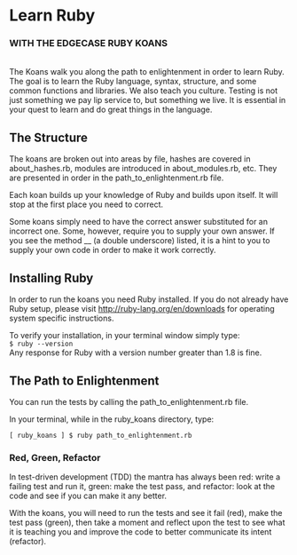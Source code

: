 # Learn Ruby
### WITH THE EDGECASE RUBY KOANS
<br>
The Koans walk you along the path to enlightenment in order to learn Ruby. The goal is to learn the Ruby language, syntax, structure, and some common functions and libraries. We also teach you culture. Testing is not just something we pay lip service to, but something we live. It is essential in your quest to learn and do great things in the language.

## The Structure
The koans are broken out into areas by file, hashes are covered in about_hashes.rb, modules are introduced in about_modules.rb, etc. They are presented in order in the path_to_enlightenment.rb file.

Each koan builds up your knowledge of Ruby and builds upon itself. It will stop at the first place you need to correct.

Some koans simply need to have the correct answer substituted for an incorrect one. Some, however, require you to supply your own answer. If you see the method __ (a double underscore) listed, it is a hint to you to supply your own code in order to make it work correctly.

## Installing Ruby
In order to run the koans you need Ruby installed. If you do not already have Ruby setup, please visit http://ruby-lang.org/en/downloads for operating system specific instructions.

To verify your installation, in your terminal window simply type:  
`$ ruby --version`   
Any response for Ruby with a version number greater than 1.8 is fine.

## The Path to Enlightenment
You can run the tests by calling the path_to_enlightenment.rb file.

In your terminal, while in the ruby_koans directory, type:

`[ ruby_koans ] $ ruby path_to_enlightenment.rb`

### Red, Green, Refactor
In test-driven development (TDD) the mantra has always been red: write a failing test and run it, green: make the test pass, and refactor: look at the code and see if you can make it any better.

With the koans, you will need to run the tests and see it fail (red), make the test pass (green), then take a moment and reflect upon the test to see what it is teaching you and improve the code to better communicate its intent (refactor).
